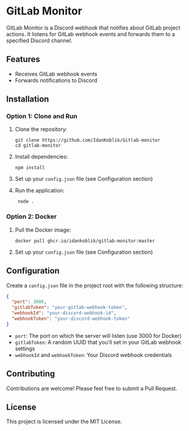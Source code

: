 # GitLab Monitor

GitLab Monitor is a Discord webhook that notifies about GitLab project actions. It listens for GitLab webhook events and forwards them to a specified Discord channel.

## Features

- Receives GitLab webhook events
- Forwards notifications to Discord

## Installation

### Option 1: Clone and Run

1. Clone the repository:
   ```
   git clone https://github.com/IdanKoblik/Gitlab-monitor
   cd gitlab-monitor
   ```

2. Install dependencies:
   ```
   npm install
   ```

3. Set up your `config.json` file (see Configuration section)

4. Run the application:
   ```
    node .
   ```

### Option 2: Docker

1. Pull the Docker image:
   ```
   docker pull ghcr.io/idankoblik/gitlab-monitor:master
   ```

2. Set up your `config.json` file (see Configuration section)

## Configuration

Create a `config.json` file in the project root with the following structure:

```json
{
  "port": 3000,
  "gitlabToken": "your-gitlab-webhook-token",
  "webhookId": "your-discord-webhook-id",
  "webhookToken": "your-discord-webhook-token"
}
```

- `port`: The port on which the server will listen (use 3000 for Docker)
- `gitlabToken`: A random UUID that you'll set in your GitLab webhook settings
- `webhookId` and `webhookToken`: Your Discord webhook credentials

## Contributing

Contributions are welcome! Please feel free to submit a Pull Request.

## License

This project is licensed under the MIT License.